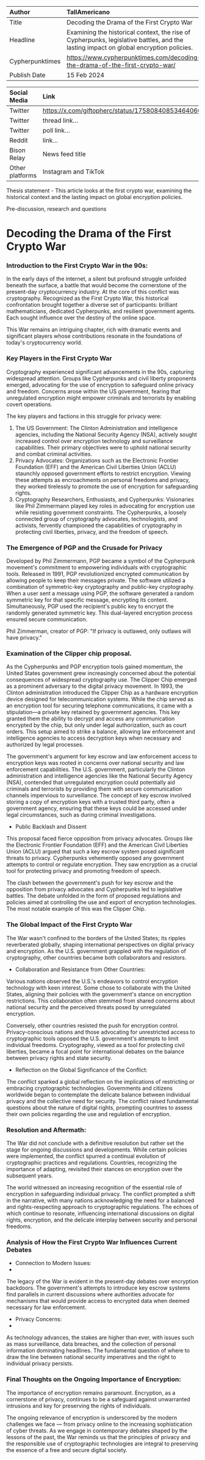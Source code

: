| Author | TallAmericano |
| :---- | :---- |
| Title | Decoding the Drama of the First Crypto War |
| Headline  | Examining the historical context, the rise of Cypherpunks, legislative battles, and the lasting impact on global encryption policies. |
| Cypherpunktimes | https://www.cypherpunktimes.com/decoding-the-drama-of-the-first-crypto-war/  |
| Publish Date | 15 Feb 2024 |

| Social Media | Link |
| :---- | :---- |
| Twitter | https://x.com/giftopherc/status/1758084085346406643 |
| Twitter | thread link… |
| Twitter | poll link… |
| Reddit  | link… |
| Bison Relay | News feed title |
| Other platforms | Instagram and TikTok |

Thesis statement - This article looks at the first crypto war, examining the historical context and the lasting impact on global encryption policies.

Pre-discussion, research and questions


# Decoding the Drama of the First Crypto War

### Introduction to the First Crypto War in the 90s:
In the early days of the internet, a silent but profound struggle unfolded beneath the surface, a battle that would become the cornerstone of the present-day cryptocurrency industry. At the core of this conflict was cryptography. Recognized as the First Crypto War, this historical confrontation brought together a diverse set of participants: brilliant mathematicians, dedicated Cypherpunks, and resilient government agents. Each sought influence over the destiny of the online space.

This War remains an intriguing chapter, rich with dramatic events and significant players whose contributions resonate in the foundations of today's cryptocurrency world.

### Key Players in the First Crypto War
Cryptography experienced significant advancements in the 90s, capturing widespread attention. Groups like Cypherpunks and civil liberty proponents emerged, advocating for the use of encryption to safeguard online privacy and freedom. Concerns arose within the US government, fearing that unregulated encryption might empower criminals and terrorists by enabling covert operations.

The key players and factions in this struggle for privacy were:

1. The US Government: The Clinton Administration and intelligence agencies, including the National Security Agency (NSA), actively sought increased control over encryption technology and surveillance capabilities. Their primary objectives were to uphold national security and combat criminal activities.
2. Privacy Advocates: Organizations such as the Electronic Frontier Foundation (EFF) and the American Civil Liberties Union (ACLU) staunchly opposed government efforts to restrict encryption. Viewing these attempts as encroachments on personal freedoms and privacy, they worked tirelessly to promote the use of encryption for safeguarding rights.
3. Cryptography Researchers, Enthusiasts, and Cypherpunks: Visionaries like Phil Zimmermann played key roles in advocating for encryption use while resisting government constraints. The Cypherpunks, a loosely connected group of cryptography advocates, technologists, and activists, fervently championed the capabilities of cryptography in protecting civil liberties, privacy, and the freedom of speech.

### The Emergence of PGP and the Crusade for Privacy

Developed by Phil Zimmermann, PGP became a symbol of the Cypherpunk movement's commitment to empowering individuals with cryptographic tools. Released in 1991, PGP revolutionized encrypted communication by allowing people to keep their messages private. The software utilized a combination of symmetric-key cryptography and public-key cryptography. When a user sent a message using PGP, the software generated a random symmetric key for that specific message, encrypting its content. Simultaneously, PGP used the recipient's public key to encrypt the randomly generated symmetric key. This dual-layered encryption process ensured secure communication.

Phil Zimmerman, creator of PGP: "If privacy is outlawed, only outlaws will have privacy."

### Examination of the Clipper chip proposal.

As the Cypherpunks and PGP encryption tools gained momentum, the United States government grew increasingly concerned about the potential consequences of widespread cryptography use. The Clipper Chip emerged as a prominent adversary to the digital privacy movement. In 1993, the Clinton administration introduced the Clipper Chip as a hardware encryption device designed for telecommunication systems. While the chip served as an encryption tool for securing telephone communications, it came with a stipulation—a private key retained by government agencies. This key granted them the ability to decrypt and access any communication encrypted by the chip, but only under legal authorization, such as court orders. This setup aimed to strike a balance, allowing law enforcement and intelligence agencies to access decryption keys when necessary and authorized by legal processes.

The government's argument for key escrow and law enforcement access to encryption keys was rooted in concerns over national security and law enforcement capabilities. The U.S. government, particularly the Clinton administration and intelligence agencies like the National Security Agency (NSA), contended that unregulated encryption could potentially aid criminals and terrorists by providing them with secure communication channels impervious to surveillance. The concept of key escrow involved storing a copy of encryption keys with a trusted third party, often a government agency, ensuring that these keys could be accessed under legal circumstances, such as during criminal investigations.

- Public Backlash and Dissent

This proposal faced fierce opposition from privacy advocates. Groups like the Electronic Frontier Foundation (EFF) and the American Civil Liberties Union (ACLU) argued that such a key escrow system posed significant threats to privacy. Cypherpunks vehemently opposed any government attempts to control or regulate encryption. They saw encryption as a crucial tool for protecting privacy and promoting freedom of speech.

The clash between the government's push for key escrow and the opposition from privacy advocates and Cypherpunks led to legislative battles. The debate unfolded in the form of proposed regulations and policies aimed at controlling the use and export of encryption technologies. The most notable example of this was the Clipper Chip.

### The Global Impact of the First Crypto War

The War wasn't confined to the borders of the United States; its ripples reverberated globally, shaping international perspectives on digital privacy and encryption. As the U.S. government grappled with the regulation of cryptography, other countries became both collaborators and resistors.

- Collaboration and Resistance from Other Countries:

Various nations observed the U.S.'s endeavors to control encryption technology with keen interest. Some chose to collaborate with the United States, aligning their policies with the government's stance on encryption restrictions. This collaboration often stemmed from shared concerns about national security and the perceived threats posed by unregulated encryption.

Conversely, other countries resisted the push for encryption control. Privacy-conscious nations and those advocating for unrestricted access to cryptographic tools opposed the U.S. government's attempts to limit individual freedoms. Cryptography, viewed as a tool for protecting civil liberties, became a focal point for international debates on the balance between privacy rights and state security.

- Reflection on the Global Significance of the Conflict:

The conflict sparked a global reflection on the implications of restricting or embracing cryptographic technologies. Governments and citizens worldwide began to contemplate the delicate balance between individual privacy and the collective need for security. The conflict raised fundamental questions about the nature of digital rights, prompting countries to assess their own policies regarding the use and regulation of encryption.

### Resolution and Aftermath:

The War did not conclude with a definitive resolution but rather set the stage for ongoing discussions and developments. While certain policies were implemented, the conflict spurred a continual evolution of cryptographic practices and regulations. Countries, recognizing the importance of adapting, revisited their stances on encryption over the subsequent years.

The world witnessed an increasing recognition of the essential role of encryption in safeguarding individual privacy. The conflict prompted a shift in the narrative, with many nations acknowledging the need for a balanced and rights-respecting approach to cryptographic regulations. The echoes of which continue to resonate, influencing international discussions on digital rights, encryption, and the delicate interplay between security and personal freedoms.

### Analysis of How the First Crypto War Influences Current Debates

- Connection to Modern Issues:
- 
The legacy of the War is evident in the present-day debates over encryption backdoors. The government's attempts to introduce key escrow systems find parallels in current discussions where authorities advocate for mechanisms that would provide access to encrypted data when deemed necessary for law enforcement. 

- Privacy Concerns:
- 
As technology advances, the stakes are higher than ever, with issues such as mass surveillance, data breaches, and the collection of personal information dominating headlines. The fundamental question of where to draw the line between national security imperatives and the right to individual privacy persists.

### Final Thoughts on the Ongoing Importance of Encryption:

The importance of encryption remains paramount. Encryption, as a cornerstone of privacy, continues to be a safeguard against unwarranted intrusions and key for preserving the rights of individuals.

The ongoing relevance of encryption is underscored by the modern challenges we face — from privacy online to the increasing sophistication of cyber threats. As we engage in contemporary debates shaped by the lessons of the past, the War reminds us that the principles of privacy and the responsible use of cryptographic technologies are integral to preserving the essence of a free and secure digital society.

